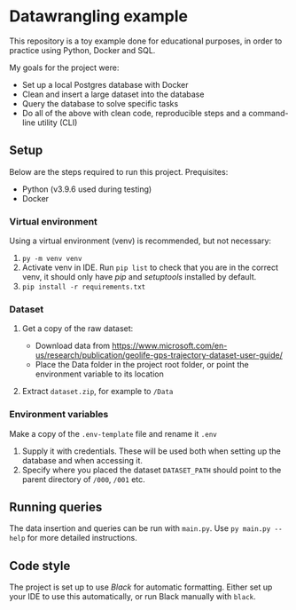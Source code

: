 # Datawrangling example

This repository is a toy example done for educational purposes,
in order to practice using Python, Docker and SQL.

My goals for the project were:

- Set up a local Postgres database with Docker
- Clean and insert a large dataset into the database
- Query the database to solve specific tasks
- Do all of the above with clean code, reproducible steps and a command-line utility (CLI)

## Setup

Below are the steps required to run this project. Prequisites:

- Python (v3.9.6 used during testing)
- Docker

### Virtual environment

Using a virtual environment (venv) is recommended, but not necessary:

1. `py -m venv venv`
2. Activate venv in IDE. Run `pip list` to check that you are in the correct venv, it should only have _pip_ and _setuptools_ installed by default.
3. `pip install -r requirements.txt`

### Dataset

1. Get a copy of the raw dataset:

   - Download data from https://www.microsoft.com/en-us/research/publication/geolife-gps-trajectory-dataset-user-guide/
   - Place the Data folder in the project root folder, or point the environment variable to its location

1. Extract `dataset.zip`, for example to `/Data`

### Environment variables

Make a copy of the `.env-template` file and rename it `.env`

1. Supply it with credentials. These will be used both when setting up the
   database and when accessing it.
2. Specify where you placed the dataset `DATASET_PATH` should point to the parent directory of `/000`, `/001` etc.

## Running queries

The data insertion and queries can be run with `main.py`.
Use `py main.py --help` for more detailed instructions.

## Code style

The project is set up to use _Black_ for automatic formatting.
Either set up your IDE to use this automatically, or run Black manually with `black`.

